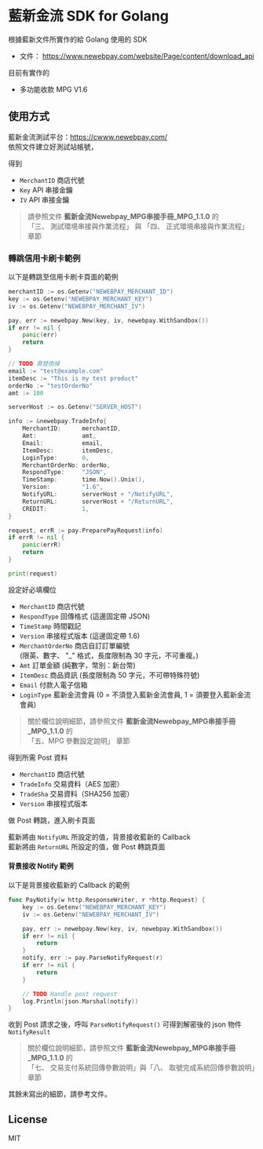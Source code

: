 # 藍新金流 SDK for Golang

根據藍新文件所實作的給 Golang 使用的 SDK

- 文件：
  https://www.newebpay.com/website/Page/content/download_api

目前有實作的

- 多功能收款 MPG V1.6

## 使用方式

藍新金流測試平台：https://cwww.newebpay.com/  
依照文件建立好測試站帳號，

得到

- `MerchantID` 商店代號
- `Key` API 串接金鑰
- `IV` API 串接金鑰

> 請參照文件 **藍新金流Newebpay_MPG串接手冊_MPG_1.1.0** 的  
「三、 測試環境串接與作業流程」 與 「四、 正式環境串接與作業流程」 章節

### 轉跳信用卡刷卡範例

以下是轉跳至信用卡刷卡頁面的範例

```go
merchantID := os.Getenv("NEWEBPAY_MERCHANT_ID")
key := os.Getenv("NEWEBPAY_MERCHANT_KEY")
iv := os.Getenv("NEWEBPAY_MERCHANT_IV")

pay, err := newebpay.New(key, iv, newebpay.WithSandbox())
if err != nil {
	panic(err)
	return
}

// TODO 需替換掉
email := "test@example.com"
itemDesc := "This is my test product"
orderNo := "testOrderNo"
amt := 100

serverHost := os.Getenv("SERVER_HOST")

info := &newebpay.TradeInfo{
	MerchantID:      merchantID,
	Amt:             amt,
	Email:           email,
	ItemDesc:        itemDesc,
	LoginType:       0,
	MerchantOrderNo: orderNo,
	RespondType:     "JSON",
	TimeStamp:       time.Now().Unix(),
	Version:         "1.6",
	NotifyURL:       serverHost + "/NotifyURL",
	ReturnURL:       serverHost + "/ReturnURL",
	CREDIT:          1,
}

request, errR := pay.PreparePayRequest(info)
if errR != nil {
	panic(errR)
	return
}

print(request)
```

設定好必填欄位

- `MerchantID` 商店代號
- `RespondType` 回傳格式 (這邊固定帶 JSON)
- `TimeStamp` 時間戳記
- `Version` 串接程式版本 (這邊固定帶 1.6)
- `MerchantOrderNo` 商店自訂訂單編號  
  (限英、數字、 "_" 格式，長度限制為 30 字元，不可重複。)
- `Amt` 訂單金額 (純數字，幣別：新台幣)
- `ItemDesc` 商品資訊 (長度限制為 50 字元，不可帶特殊符號)
- `Email` 付款人電子信箱
- `LoginType` 藍新金流會員 (0 =  不須登入藍新金流會員, 1 = 須要登入藍新金流會員)

> 關於欄位說明細節，請參照文件 **藍新金流Newebpay_MPG串接手冊_MPG_1.1.0** 的  
「五、MPG 參數設定說明」 章節

得到所需 Post 資料

- `MerchantID` 商店代號
- `TradeInfo` 交易資料（AES 加密）
- `TradeSha` 交易資料（SHA256 加密）
- `Version` 串接程式版本

做 Post 轉跳，進入刷卡頁面

藍新將由 `NotifyURL` 所設定的值，背景接收藍新的 Callback  
藍新將由 `ReturnURL` 所設定的值，做 Post 轉跳頁面  

#### 背景接收 Notify 範例

以下是背景接收藍新的 Callback 的範例

```go
func PayNotify(w http.ResponseWriter, r *http.Request) {
	key := os.Getenv("NEWEBPAY_MERCHANT_KEY")
	iv := os.Getenv("NEWEBPAY_MERCHANT_IV")

	pay, err := newebpay.New(key, iv, newebpay.WithSandbox())
	if err != nil {
		return
	}
	notify, err := pay.ParseNotifyRequest(r)
	if err != nil {
		return
	}

	// TODO Handle post request
	log.Println(json.Marshal(notify))
}
```

收到 Post 請求之後，呼叫 `ParseNotifyRequest()` 可得到解密後的 json 物件 `NotifyResult`

> 關於欄位說明細節，請參照文件 **藍新金流Newebpay_MPG串接手冊_MPG_1.1.0** 的  
「七、 交易支付系統回傳參數說明」與「八、 取號完成系統回傳參數說明」章節

其餘未寫出的細節，請參考文件。


## License

MIT